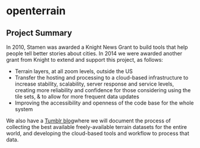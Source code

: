 # openterrain

## Project Summary

In 2010, Stamen was awarded a Knight News Grant to build tools that help people tell better stories about cities. In 2014 we were awarded another grant from Knight to extend and support this project, as follows:

 * Terrain layers, at all zoom levels, outside the US
 * Transfer the hosting and processing to a cloud-based infrastructure to increase stability, scalability, server response and service levels, creating more reliability and confidence for those considering using the tile sets, & to allow for more frequent data updates
 * Improving the accessibility and openness of the code base for the whole system

We also have a [Tumblr blog](openterrain.tumblr.com)where we will document the process of collecting the best available freely-available terrain datasets for the entire world, and developing the cloud-based tools and workflow to process that data.
